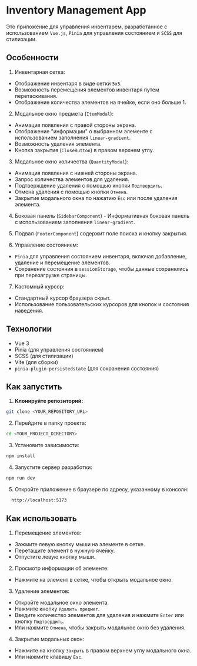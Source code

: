 # Inventory Management App

Это приложение для управления инвентарем, разработанное с использованием `Vue.js`, `Pinia` для управления состоянием и `SCSS` для стилизации.

## Особенности

1. Инвентарная сетка:

- Отображение инвентаря в виде сетки `5x5`.
- Возможность перемещения элементов инвентаря путем перетаскивания.
- Отображение количества элементов на ячейке, если оно больше 1.

2. Модальное окно предмета (`ItemModal`):

- Анимация появления с правой стороны экрана.
- Отображение "информации" о выбранном элементе с использованием заполнения `linear-gradient`.
- Возможность удаления элемента.
- Кнопка закрытия (`CloseButton`) в правом верхнем углу.

3. Модальное окно количества (`QuantityModal`):

- Анимация появления с нижней стороны экрана.
- Запрос количества элементов для удаления.
- Подтверждение удаления с помощью кнопки `Подтвердить`.
- Отмена удаления с помощью кнопки `Отмена`.
- Закрытие модального окна по нажатию `Esc` или после удаления элемента.

4. Боковая панель (`SidebarComponent`) - Информативная боковая панель с использованием заполнения `linear-gradient`.

5. Подвал (`FooterComponent`) содержит поле поиска и кнопку закрытия.

6. Управление состоянием:

- `Pinia` для управления состоянием инвентаря, включая добавление, удаление и перемещение элементов.
- Сохранение состояния в `sessionStorage`, чтобы данные сохранялись при перезагрузке страницы.

7. Кастомный курсор:

- Cтандартный курсор браузера скрыт.
- Использование пользовательских курсоров для кнопок и состояния наведения.

## Технологии

- Vue 3
- Pinia (для управления состоянием)
- SCSS (для стилизации)
- Vite (для сборки)
- `pinia-plugin-persistedstate` (для сохранения состояния)

## Как запустить

1.  **Клонируйте репозиторий:**

```bash
git clone <YOUR_REPOSITORY_URL>
```

2. Перейдите в папку проекта:

```bash
cd <YOUR_PROJECT_DIRECTORY>
```

3. Установите зависимости:

```bash
npm install
```

4. Запустите сервер разработки:

```bash
npm run dev
```

5. Откройте приложение в браузере по адресу, указанному в консоли:

```bash
  http://localhost:5173
```

## Как использовать

1. Перемещение элементов:

- Зажмите левую кнопку мыши на элементе в сетке.
- Перетащите элемент в нужную ячейку.
- Отпустите левую кнопку мыши.

2. Просмотр информации об элементе:

- Нажмите на элемент в сетке, чтобы открыть модальное окно.

3. Удаление элементов:

- Откройте модальное окно элемента.
- Нажмите кнопку `Удалить предмет`.
- Введите количество элементов для удаления и нажмите `Enter` или кнопку `Подтвердить`.
- Или нажмите `Отмена`, чтобы закрыть модальное окно без удаления.

4. Закрытие модальных окон:

- Нажмите на кнопку `Закрыть` в правом верхнем углу модального окна.
- Или нажмите клавишу `Esc`.
